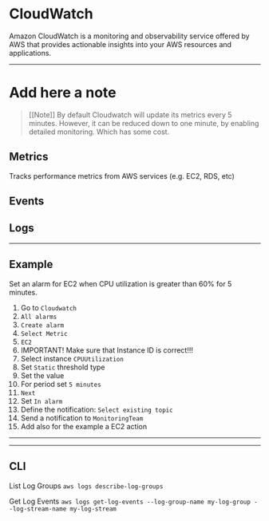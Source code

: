 # CloudWatch
Amazon CloudWatch is a monitoring and observability service offered by AWS that provides actionable insights into your AWS resources and applications. 

---

# Add here a note
> [[Note]]
> By default Cloudwatch will update its metrics every 5 minutes. However, it can be reduced down to one minute, by enabling detailed monitoring. Which has some cost.

## Metrics
Tracks performance metrics from AWS services (e.g. EC2, RDS, etc)

## Events

## Logs

---

## Example
Set an alarm for EC2 when CPU utilization is greater than 60% for 5 minutes.
1. Go to `Cloudwatch`
2. `All alarms`
3. `Create alarm`
4. `Select Metric`
5. `EC2`
6. IMPORTANT! Make sure that Instance ID is correct!!!
7. Select instance `CPUUtilization`
8. Set `Static` threshold type
9. Set the value
10. For period set `5 minutes`
11. `Next`
12. Set `In alarm`
13. Define the notification: `Select existing topic`
14. Send a notification to `MonitoringTeam`
15. Add also for the example a EC2 action

---
---

## CLI

List Log Groups
`aws logs describe-log-groups`

Get Log Events
`aws logs get-log-events --log-group-name my-log-group --log-stream-name my-log-stream`
